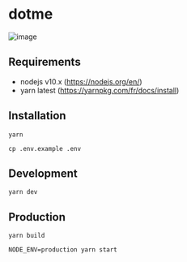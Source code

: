 # dotme

![image](https://user-images.githubusercontent.com/582703/37285446-4ef5c76c-25ff-11e8-988f-eba08ebaca57.png)

## Requirements

- nodejs v10.x (https://nodejs.org/en/)
- yarn latest (https://yarnpkg.com/fr/docs/install)

## Installation

```
yarn
```

```
cp .env.example .env
```

## Development

```
yarn dev
```

## Production

```
yarn build
```

```
NODE_ENV=production yarn start
```
